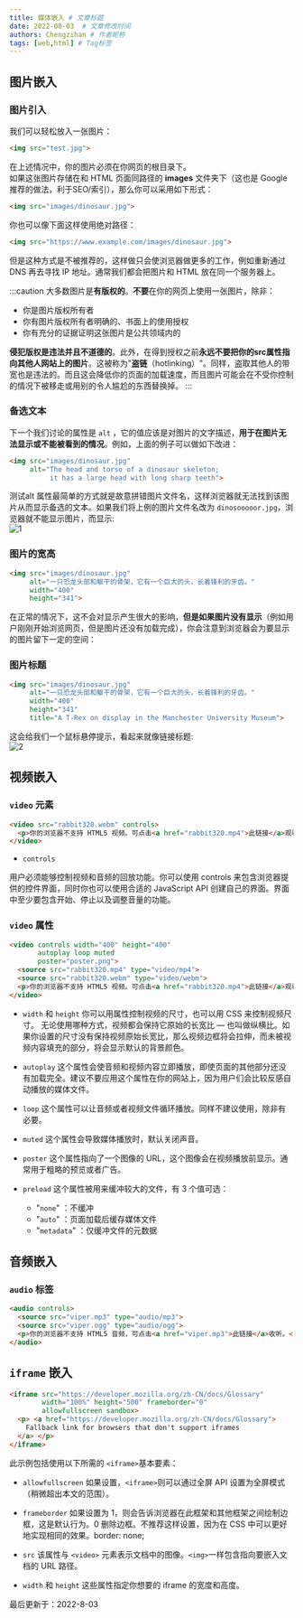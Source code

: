 ```yaml
---
title: 媒体嵌入 # 文章标题
date: 2022-08-03  # 文章修改时间
authors: Chengzihan # 作者昵称
tags: [web,html] # Tag标签
---
```

## 图片嵌入

### 图片引入

我们可以轻松放入一张图片：  

```html
<img src="test.jpg">
```

在上述情况中，你的图片必须在你网页的根目录下。  
如果这张图片存储在和 HTML 页面同路径的 **images** 文件夹下（这也是 Google 推荐的做法，利于SEO/索引），那么你可以采用如下形式：  

```html
<img src="images/dinosaur.jpg">
```

你也可以像下面这样使用绝对路径：  

```html
<img src="https://www.example.com/images/dinosaur.jpg">
```

但是这种方式是不被推荐的，这样做只会使浏览器做更多的工作，例如重新通过 DNS 再去寻找 IP 地址。通常我们都会把图片和 HTML 放在同一个服务器上。  

:::caution
大多数图片是**有版权的**。**不要**在你的网页上使用一张图片，除非：  

- 你是图片版权所有者
- 你有图片版权所有者明确的、书面上的使用授权
- 你有充分的证据证明这张图片是公共领域内的

**侵犯版权是违法并且不道德的**。此外，在得到授权之前**永远不要把你的src属性指向其他人网站上的图片**。这被称为"**盗链**（hotlinking）"。同样，盗取其他人的带宽也是违法的。而且这会降低你的页面的加载速度，而且图片可能会在不受你控制的情况下被移走或用别的令人尴尬的东西替换掉。
:::

### 备选文本

下一个我们讨论的属性是 `alt` ，它的值应该是对图片的文字描述，**用于在图片无法显示或不能被看到的情况**。例如，上面的例子可以做如下改进：  

```html
<img src="images/dinosaur.jpg"
     alt="The head and torso of a dinosaur skeleton;
          it has a large head with long sharp teeth">
```

测试alt 属性最简单的方式就是故意拼错图片文件名，这样浏览器就无法找到该图片从而显示备选的文本。如果我们将上例的图片文件名改为 `dinosooooor.jpg`，浏览器就不能显示图片，而显示:  
![1](https://jetzihan-img.oss-cn-beijing.aliyuncs.com/blog/20220803194457.png)

### 图片的宽高

```html
<img src="images/dinosaur.jpg"
     alt="一只恐龙头部和躯干的骨架，它有一个巨大的头，长着锋利的牙齿。"
     width="400"
     height="341">
```

在正常的情况下，这不会对显示产生很大的影响，**但是如果图片没有显示**（例如用户刚刚开始浏览网页，但是图片还没有加载完成），你会注意到浏览器会为要显示的图片留下一定的空间：  

### 图片标题

```html
<img src="images/dinosaur.jpg"
     alt="一只恐龙头部和躯干的骨架，它有一个巨大的头，长着锋利的牙齿。"
     width="400"
     height="341"
     title="A T-Rex on display in the Manchester University Museum">
```

这会给我们一个鼠标悬停提示，看起来就像链接标题:  
![2](https://jetzihan-img.oss-cn-beijing.aliyuncs.com/blog/20220803194753.png)

## 视频嵌入

### `video` 元素

```html
<video src="rabbit320.webm" controls>
  <p>你的浏览器不支持 HTML5 视频。可点击<a href="rabbit320.mp4">此链接</a>观看</p>
</video>
```

- `controls`

用户必须能够控制视频和音频的回放功能。你可以使用 controls 来包含浏览器提供的控件界面，同时你也可以使用合适的 JavaScript API 创建自己的界面。界面中至少要包含开始、停止以及调整音量的功能。

### `video` 属性

```html
<video controls width="400" height="400"
       autoplay loop muted
       poster="poster.png">
  <source src="rabbit320.mp4" type="video/mp4">
  <source src="rabbit320.webm" type="video/webm">
  <p>你的浏览器不支持 HTML5 视频。可点击<a href="rabbit320.mp4">此链接</a>观看</p>
</video>
```

- `width` 和 `height`
你可以用属性控制视频的尺寸，也可以用 CSS 来控制视频尺寸。 无论使用哪种方式，视频都会保持它原始的长宽比 — 也叫做纵横比。如果你设置的尺寸没有保持视频原始长宽比，那么视频边框将会拉伸，而未被视频内容填充的部分，将会显示默认的背景颜色。  

- `autoplay`
这个属性会使音频和视频内容立即播放，即使页面的其他部分还没有加载完全。建议不要应用这个属性在你的网站上，因为用户们会比较反感自动播放的媒体文件。

- `loop`
这个属性可以让音频或者视频文件循环播放。同样不建议使用，除非有必要。

- `muted`
这个属性会导致媒体播放时，默认关闭声音。

- `poster`
这个属性指向了一个图像的 URL，这个图像会在视频播放前显示。通常用于粗略的预览或者广告。

- `preload`
这个属性被用来缓冲较大的文件，有 3 个值可选：
  - "`none`" ：不缓冲
  - "`auto`" ：页面加载后缓存媒体文件
  - "`metadata`" ：仅缓冲文件的元数据

## 音频嵌入

### `audio` 标签

```html
<audio controls>
  <source src="viper.mp3" type="audio/mp3">
  <source src="viper.ogg" type="audio/ogg">
  <p>你的浏览器不支持 HTML5 音频，可点击<a href="viper.mp3">此链接</a>收听。</p>
</audio>
```

## `iframe` 嵌入

```html
<iframe src="https://developer.mozilla.org/zh-CN/docs/Glossary"
        width="100%" height="500" frameborder="0"
        allowfullscreen sandbox>
  <p> <a href="https://developer.mozilla.org/zh-CN/docs/Glossary">
    Fallback link for browsers that don't support iframes
  </a> </p>
</iframe>
```

此示例包括使用以下所需的 `<iframe>`基本要素：

- `allowfullscreen`
如果设置，`<iframe>`则可以通过全屏 API 设置为全屏模式（稍微超出本文的范围）。

- `frameborder`
如果设置为 1，则会告诉浏览器在此框架和其他框架之间绘制边框，这是默认行为。0 删除边框。不推荐这样设置，因为在 CSS 中可以更好地实现相同的效果。border: none;

- `src`
该属性与 `<video>` 元素表示文档中的图像。`<img>`一样包含指向要嵌入文档的 URL 路径。

- `width` 和 `height`
这些属性指定你想要的 iframe 的宽度和高度。

<div class="time">
   最后更新于：2022-8-03
</div>

